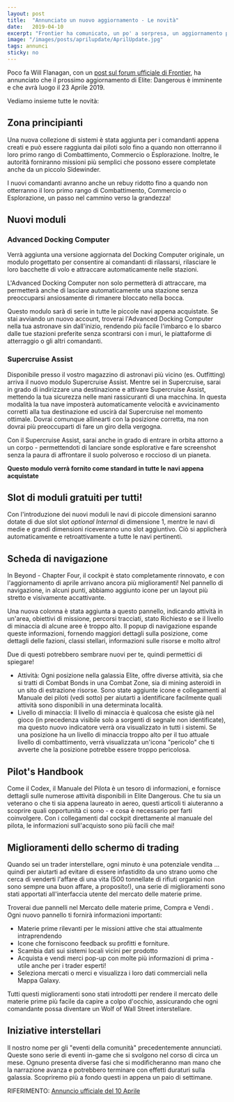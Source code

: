 ```yaml
---
layout: post
title:  "Annunciato un nuovo aggiornamento - Le novità"
date:   2019-04-10
excerpt: "Frontier ha comunicato, un po' a sorpresa, un aggiornamento previsto per il 23 Aprile, che introdurrà tante novità interessanti"
image: "/images/posts/aprilupdate/AprilUpdate.jpg"
tags: annunci
sticky: no
---
```

Poco fa Will Flanagan, con un [post sul forum ufficiale di Frontier](https://forums.frontier.co.uk/threads/april-update-coming-23-april-2019.508239/), ha annunciato che il prossimo aggiornamento di Elite: Dangerous è imminente e che avrà luogo il 23 Aprile 2019.

Vediamo insieme tutte le novità:

## Zona principianti 

Una nuova collezione di sistemi è stata aggiunta per i comandanti appena creati e può essere raggiunta dai piloti solo fino a quando non otterranno il loro primo rango di Combattimento, Commercio o Esplorazione. Inoltre, le autorità forniranno missioni più semplici che possono essere completate anche da un piccolo Sidewinder. 

I nuovi comandanti avranno anche un rebuy ridotto fino a quando non otterranno il loro primo rango di Combattimento, Commercio o Esplorazione, un passo nel cammino verso la grandezza!

## Nuovi moduli 

### Advanced Docking Computer
 
Verrà aggiunta una versione aggiornata del Docking Computer originale, un modulo progettato per consentire ai comandanti di rilassarsi, rilasciare le loro bacchette di volo e attraccare automaticamente nelle stazioni.

L'Advanced Docking Computer non solo permetterà di attraccare, ma permetterà anche di lasciare automaticamente una stazione senza preoccuparsi ansiosamente di rimanere bloccato nella bocca. 

Questo modulo sarà di serie in tutte le piccole navi appena acquistate. Se stai avviando un nuovo account, troverai l'Advanced Docking Computer nella tua astronave sin dall'inizio, rendendo più facile l'imbarco e lo sbarco dalle tue stazioni preferite senza scontrarsi con i muri, le piattaforme di atterraggio o gli altri comandanti.

### Supercruise Assist​

Disponibile presso il vostro magazzino di astronavi più vicino (es. Outfitting) arriva il nuovo modulo Supercruise Assist. Mentre sei in Supercruise, sarai in grado di indirizzare una destinazione e attivare Supercruise Assist, mettendo la tua sicurezza nelle mani rassicuranti di una macchina. In questa modalità la tua nave imposterà  automaticamente velocità e avvicinamento corretti alla tua destinazione ed uscirà dal Supercruise nel momento ottimale. Dovrai comunque allinearti con la posizione corretta, ma non dovrai più preoccuparti di fare un giro della vergogna.

Con il Supercruise Assist, sarai anche in grado di entrare in orbita attorno a un corpo - permettendoti di lanciare sonde esplorative e fare screenshot senza la paura di affrontare il suolo polveroso e roccioso di un pianeta.

**Questo modulo verrà fornito come standard in tutte le navi appena acquistate**

## Slot di moduli gratuiti per tutti! 

Con l'introduzione dei nuovi moduli le navi di piccole dimensioni saranno dotate di due slot slot _optional Internal_ di dimensione 1, mentre le navi di medie e grandi dimensioni riceveranno uno slot aggiuntivo. Ciò si applicherà automaticamente e retroattivamente a tutte le navi pertinenti. 

## Scheda di navigazione 

In Beyond - Chapter Four, il cockpit è stato completamente rinnovato, e con l'aggiornamento di aprile arrivano ancora più miglioramenti! Nel pannello di navigazione, in alcuni punti, abbiamo aggiunto icone per un layout più stretto e visivamente accattivante. 

Una nuova colonna è stata aggiunta a questo pannello, indicando attività in un'area, obiettivi di missione, percorsi tracciati, stato Richiesto e se il livello di minaccia di alcune aree è troppo alto. Il popup di navigazione espande queste informazioni, fornendo maggiori dettagli sulla posizione, come dettagli delle fazioni, classi stellari, informazioni sulle risorse e molto altro! 

Due di questi potrebbero sembrare nuovi per te, quindi permettici di spiegare! 

- Attività: Ogni posizione nella galassia Elite, offre diverse attività, sia che si tratti di Combat Bonds in una Combat Zone, sia di mining asteroidi in un sito di estrazione risorse. Sono state aggiunte icone e collegamenti al Manuale dei piloti (vedi sotto) per aiutarti a identificare facilmente quali attività sono disponibili in una determinata località.
- Livello di minaccia: Il livello di minaccia è qualcosa che esiste già nel gioco (in precedenza visibile solo a sorgenti di segnale non identificate), ma questo nuovo indicatore verrà ora visualizzato in tutti i sistemi. Se una posizione ha un livello di minaccia troppo alto per il tuo attuale livello di combattimento, verrà visualizzata un'icona "pericolo" che ti avverte che la posizione potrebbe essere troppo pericolosa.

## Pilot's Handbook

Come il Codex, il Manuale del Pilota è un tesoro di informazioni, e fornisce dettagli sulle numerose attività disponibili in Elite Dangerous. Che tu sia un veterano o che ti sia appena laureato in aereo, questi articoli ti aiuteranno a scoprire quali opportunità ci sono - e cosa è necessario per farti coinvolgere. Con i collegamenti dal cockpit direttamente al manuale del pilota, le informazioni sull'acquisto sono più facili che mai! 

## Miglioramenti dello schermo di trading 

Quando sei un trader interstellare, ogni minuto è una potenziale vendita ... quindi per aiutarti ad evitare di essere infastidito da uno strano uomo che cerca di venderti l'affare di una vita (500 tonnellate di rifiuti organici non sono sempre una buon affare, a proposito!), una serie di miglioramenti sono stati apportati all'interfaccia utente del mercato delle materie prime. 

Troverai due pannelli nel Mercato delle materie prime, Compra e Vendi . Ogni nuovo pannello ti fornirà informazioni importanti: 

- Materie prime rilevanti per le missioni attive che stai attualmente intraprendendo
- Icone che forniscono feedback su profitti e forniture.
- Scambia dati sui sistemi locali vicini per prodotto
- Acquista e vendi merci pop-up con molte più informazioni di prima - utile anche per i trader esperti!
- Seleziona mercati o merci e visualizza i loro dati commerciali nella Mappa Galaxy.

Tutti questi miglioramenti sono stati introdotti per rendere il mercato delle materie prime più facile da capire a colpo d'occhio, assicurando che ogni comandante possa diventare un Wolf of Wall Street interstellare. 

## Iniziative interstellari 

Il nostro nome per gli "eventi della comunità" precedentemente annunciati. Queste sono serie di eventi in-game che si svolgono nel corso di circa un mese. Ognuno presenta diverse fasi che si modificheranno man mano che la narrazione avanza e potrebbero terminare con effetti duraturi sulla galassia. Scopriremo più a fondo questi in appena un paio di settimane. 

RIFERIMENTO: [Annuncio ufficiale del 10 Aprile](https://forums.frontier.co.uk/threads/april-update-coming-23-april-2019.508239/)
